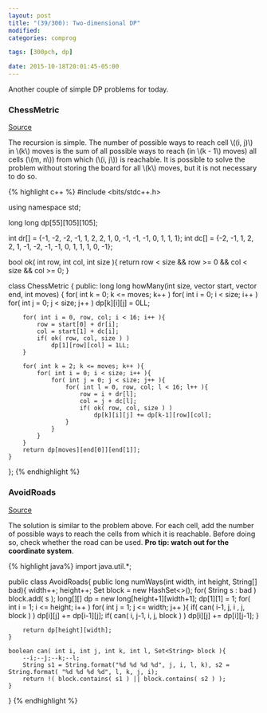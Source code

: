 ```yaml
---
layout: post
title: "(39/300): Two-dimensional DP"
modified:
categories: comprog

tags: [300pch, dp]

date: 2015-10-18T20:01:45-05:00
---
```


Another couple of simple DP problems for today.

### ChessMetric
<a href="http://community.topcoder.com/stat?c=problem_statement&pm=1592&rd=4482" target="\_blank">Source</a>

The recursion is simple. The number of possible ways to reach cell \\((i, j)\\) in \\(k\\) moves is the sum of all possible ways to reach (in \\(k - 1\\) moves) all cells (\\(m, n\\)) from which (\\(i, j\\)) is reachable. It is possible to solve the problem without storing the board for all \\(k\\) moves, but it is not necessary to do so.

{% highlight c++ %}
#include <bits/stdc++.h>

using namespace std;

long long dp[55][105][105];

int dr[] = {-1, -2, -2, -1, 1, 2,  2,  1,  0, -1, -1, -1, 0, 1, 1,  1};
int dc[] = {-2, -1,  1,  2, 2, 1, -1, -2, -1, -1,  0,  1, 1, 1, 0, -1};

bool ok( int row, int col, int size ){
	return row < size && row >= 0 && col < size && col >= 0;
}

class ChessMetric {
public:
	long long howMany(int size, vector <int> start, vector <int> end, int moves) {
		for( int k = 0; k <= moves; k++ )
			for( int i = 0; i < size; i++ )
			 	for( int j = 0; j < size; j++ )
					dp[k][i][j] = 0LL;

		for( int i = 0, row, col; i < 16; i++ ){
			row = start[0] + dr[i];
			col = start[1] + dc[i];
			if( ok( row, col, size ) )
				dp[1][row][col] = 1LL;
		}

		for( int k = 2; k <= moves; k++ ){
			for( int i = 0; i < size; i++ ){
				for( int j = 0; j < size; j++ ){
					for( int l = 0, row, col; l < 16; l++ ){
						row = i + dr[l];
						col = j + dc[l];
						if( ok( row, col, size ) )
							dp[k][i][j] += dp[k-1][row][col];
					}
				}
			}
		}
		return dp[moves][end[0]][end[1]];
	}
};
{% endhighlight %}

### AvoidRoads
<a href="http://community.topcoder.com/stat?c=problem_statement&pm=1889&rd=4709" target="\_blank">Source</a>

The solution is similar to the problem above. For each cell, add the number of possible ways to reach the cells from which it is reachable. Before doing so, check whether the road can be used. **Pro tip: watch out for the coordinate system**.

{% highlight java%}
import java.util.*;

public class AvoidRoads{
	public long numWays(int width, int height, String[] bad){
		width++;
		height++;
		Set<String> block = new HashSet<>();
		for( String s : bad )
			block.add( s );
		long[][] dp = new long[height+1][width+1];
		dp[1][1] = 1;
		for( int i = 1; i <= height; i++ )
			for( int j = 1; j <= width; j++ ){
				if( can( i-1, j, i , j, block ) ) dp[i][j] += dp[i-1][j];
				if( can( i, j-1, i, j, block ) ) dp[i][j] += dp[i][j-1];
			}

		return dp[height][width];
	}

	boolean can( int i, int j, int k, int l, Set<String> block ){
		--i;--j;--k;--l;
		String s1 = String.format("%d %d %d %d", j, i, l, k), s2 = String.format( "%d %d %d %d", l, k, j, i);
        return !( block.contains( s1 ) || block.contains( s2 ) );
	}
}
{% endhighlight %}
